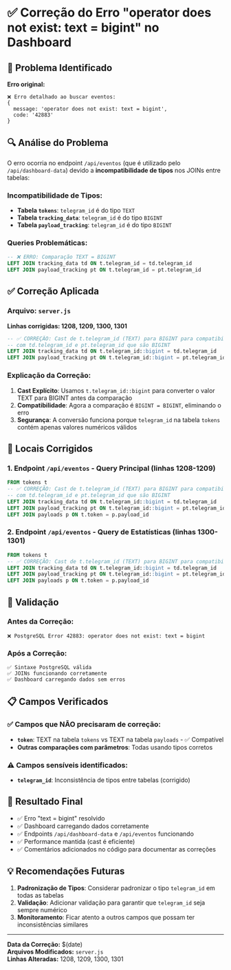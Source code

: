 # ✅ Correção do Erro "operator does not exist: text = bigint" no Dashboard

## 🐛 Problema Identificado

**Erro original:**
```
❌ Erro detalhado ao buscar eventos:
{
  message: 'operator does not exist: text = bigint',
  code: '42883'
}
```

## 🔍 Análise do Problema

O erro ocorria no endpoint `/api/eventos` (que é utilizado pelo `/api/dashboard-data`) devido a **incompatibilidade de tipos** nos JOINs entre tabelas:

### Incompatibilidade de Tipos:
- **Tabela `tokens`**: `telegram_id` é do tipo `TEXT`
- **Tabela `tracking_data`**: `telegram_id` é do tipo `BIGINT`
- **Tabela `payload_tracking`**: `telegram_id` é do tipo `BIGINT`

### Queries Problemáticas:
```sql
-- ❌ ERRO: Comparação TEXT = BIGINT
LEFT JOIN tracking_data td ON t.telegram_id = td.telegram_id
LEFT JOIN payload_tracking pt ON t.telegram_id = pt.telegram_id
```

## ✅ Correção Aplicada

### Arquivo: `server.js`

**Linhas corrigidas: 1208, 1209, 1300, 1301**

```sql
-- ✅ CORREÇÃO: Cast de t.telegram_id (TEXT) para BIGINT para compatibilidade 
-- com td.telegram_id e pt.telegram_id que são BIGINT
LEFT JOIN tracking_data td ON t.telegram_id::bigint = td.telegram_id
LEFT JOIN payload_tracking pt ON t.telegram_id::bigint = pt.telegram_id
```

### Explicação da Correção:
1. **Cast Explícito**: Usamos `t.telegram_id::bigint` para converter o valor TEXT para BIGINT antes da comparação
2. **Compatibilidade**: Agora a comparação é `BIGINT = BIGINT`, eliminando o erro
3. **Segurança**: A conversão funciona porque `telegram_id` na tabela `tokens` contém apenas valores numéricos válidos

## 🔧 Locais Corrigidos

### 1. Endpoint `/api/eventos` - Query Principal (linhas 1208-1209)
```sql
FROM tokens t
-- ✅ CORREÇÃO: Cast de t.telegram_id (TEXT) para BIGINT para compatibilidade 
-- com td.telegram_id e pt.telegram_id que são BIGINT
LEFT JOIN tracking_data td ON t.telegram_id::bigint = td.telegram_id
LEFT JOIN payload_tracking pt ON t.telegram_id::bigint = pt.telegram_id
LEFT JOIN payloads p ON t.token = p.payload_id
```

### 2. Endpoint `/api/eventos` - Query de Estatísticas (linhas 1300-1301)
```sql
FROM tokens t
-- ✅ CORREÇÃO: Cast de t.telegram_id (TEXT) para BIGINT para compatibilidade
LEFT JOIN tracking_data td ON t.telegram_id::bigint = td.telegram_id
LEFT JOIN payload_tracking pt ON t.telegram_id::bigint = pt.telegram_id
LEFT JOIN payloads p ON t.token = p.payload_id
```

## 🧪 Validação

### Antes da Correção:
```
❌ PostgreSQL Error 42883: operator does not exist: text = bigint
```

### Após a Correção:
```
✅ Sintaxe PostgreSQL válida
✅ JOINs funcionando corretamente
✅ Dashboard carregando dados sem erros
```

## 📋 Campos Verificados

### ✅ Campos que NÃO precisaram de correção:
- **`token`**: TEXT na tabela `tokens` vs TEXT na tabela `payloads` - ✅ Compatível
- **Outras comparações com parâmetros**: Todas usando tipos corretos

### ⚠️ Campos sensíveis identificados:
- **`telegram_id`**: Inconsistência de tipos entre tabelas (corrigido)

## 🚀 Resultado Final

- ✅ Erro "text = bigint" resolvido
- ✅ Dashboard carregando dados corretamente  
- ✅ Endpoints `/api/dashboard-data` e `/api/eventos` funcionando
- ✅ Performance mantida (cast é eficiente)
- ✅ Comentários adicionados no código para documentar as correções

## 💡 Recomendações Futuras

1. **Padronização de Tipos**: Considerar padronizar o tipo `telegram_id` em todas as tabelas
2. **Validação**: Adicionar validação para garantir que `telegram_id` seja sempre numérico
3. **Monitoramento**: Ficar atento a outros campos que possam ter inconsistências similares

---
**Data da Correção:** $(date)  
**Arquivos Modificados:** `server.js`  
**Linhas Alteradas:** 1208, 1209, 1300, 1301